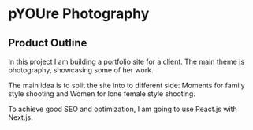 # pYOUre Photography

## Product Outline

In this project I am building a portfolio site for a client. The main theme is photography, showcasing some of her work.

The main idea is to split the site into to different side: Moments for family style shooting and Women for lone female style shooting.

To achieve good SEO and optimization, I am going to use React.js with Next.js.
